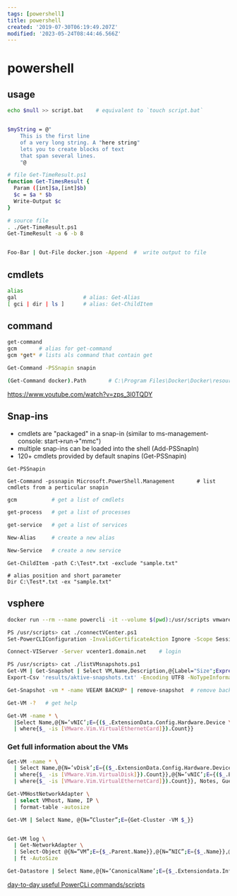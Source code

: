 ```yaml
---
tags: [powershell]
title: powershell
created: '2019-07-30T06:19:49.207Z'
modified: '2023-05-24T08:44:46.566Z'
---
```


# powershell

## usage

```sh
echo $null >> script.bat    # equivalent to `touch script.bat`


$myString = @"
	This is the first line
	of a very long string. A "here string"
	lets you to create blocks of text
	that span several lines.
	"@

# file Get-TimeResult.ps1
function Get-TimesResult {
  Param ([int]$a,[int]$b)
  $c = $a * $b
  Write-Output $c
}

# source file
. ./Get-TimeResult.ps1
Get-TimeResult -a 6 -b 8


Foo-Bar | Out-File docker.json -Append  #  write output to file
```

## cmdlets

```sh
alias
gal                     # alias: Get-Alias
[ gci | dir | ls ]      # alias: Get-ChildItem
```

## command

```sh
get-command
gcm       # alias for get-command
gcm *get* # lists als command that contain get

Get-Command -PSSnapin snapin

(Get-Command docker).Path       # C:\Program Files\Docker\Docker\resources\bin\docker.exe
```
https://www.youtube.com/watch?v=zps_3l0TQDY

## Snap-ins

* cmdlets are "packaged" in a snap-in (similar to ms-management-console: start->run->"mmc")
* multiple snap-ins can be loaded into the shell (Add-PSSnapIn)
* 120+ cmdlets provided by default snapins (Get-PSSnapin)

```
Get-PSSnapin

Get-Command -pssnapin Microsoft.PowerShell.Management       # list cmdlets from a perticular snapin
```

```sh
gcm           # get a list of cmdlets

get-process   # get a list of processes

get-service   # get a list of services

New-Alias     # create a new alias

New-Service   # create a new service
```

```
Get-ChildItem -path C:\Test*.txt -exclude "sample.txt"

# alias position and short parameter
Dir C:\Test*.txt -ex "sample.txt"
```

## vsphere

```sh
docker run --rm --name powercli -it --volume $(pwd):/usr/scripts vmware/powerclicore

PS /usr/scripts> cat ./connectVCenter.ps1
Set-PowerCLIConfiguration -InvalidCertificateAction Ignore -Scope Session

Connect-VIServer -Server vcenter1.domain.net    # login 
```

```sh
PS /usr/scripts> cat ./listVMsnapshots.ps1
Get-VM | Get-Snapshot | Select VM,Name,Description,@{Label="Size";Expression={"{0:N2} GB" -f ($_.SizeGB)}},Created |
Export-Csv 'results/aktive-snapshots.txt' -Encoding UTF8 -NoTypeInformation -Delimiter "|"

Get-Snapshot -vm * -name VEEAM BACKUP* | remove-snapshot  # remove backups snapshots
```

```sh
Get-VM -?   # get help

Get-VM -name * \
  |Select Name,@{N=’vNIC’;E={($_.ExtensionData.Config.Hardware.Device \
  | where{$_ -is [VMware.Vim.VirtualEthernetCard]}).Count}}
```

### Get full information about the VMs

```sh
Get-VM -name * \
  | Select Name,@{N=’vDisk’;E={($_.ExtensionData.Config.Hardware.Device \
  | where{$_ -is [VMware.Vim.VirtualDisk]}).Count}},@{N=’vNIC’;E={($_.ExtensionData.Config.Hardware.Device \
  | where{$_ -is [VMware.Vim.VirtualEthernetCard]}).Count}}, Notes, Guest, NumCpu, CoresPerSocket, MemoryGB, ResourcePool, UsedSpaceGB, ProvisionedSpaceGB

Get-VMHostNetworkAdapter \
  | select VMhost, Name, IP \
  | format-table -autosize

Get-VM | Select Name, @{N=”Cluster”;E={Get-Cluster -VM $_}}


Get-VM log \
  | Get-NetworkAdapter \
  | Select-Object @{N=”VM”;E={$_.Parent.Name}},@{N=”NIC”;E={$_.Name}},@{N=”Network”;E={$_.NetworkName}} \
  | ft -AutoSize

Get-Datastore | Select Name,@{N=’CanonicalName’;E={$_.Extensiondata.Info.Vmfs.Extent[0].DiskName}}
```

[day-to-day useful PowerCLi commands/scripts](https://arabitnetwork.com/2018/07/31/for-vmware-admins-day-to-day-useful-powercli-commands-scripts/amp/)
